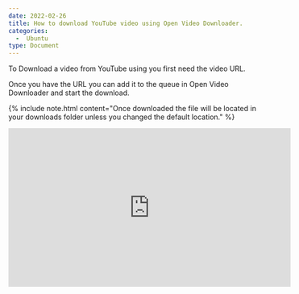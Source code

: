 ```yaml
---
date: 2022-02-26
title: How to download YouTube video using Open Video Downloader.
categories:
  -  Ubuntu
type: Document
---
```


To Download a video from YouTube using you first need the video URL.

Once you have the URL you can add it to the queue in Open Video Downloader and start the download.

{% include note.html content="Once downloaded the file will be located in your downloads folder unless you changed the default location." %}

<iframe width="560" height="315" src="https://www.youtube-nocookie.com/embed/BPLMriLzLhs" title="YouTube video player" frameborder="0" allow="accelerometer; autoplay; clipboard-write; encrypted-media; gyroscope; picture-in-picture" allowfullscreen></iframe>
